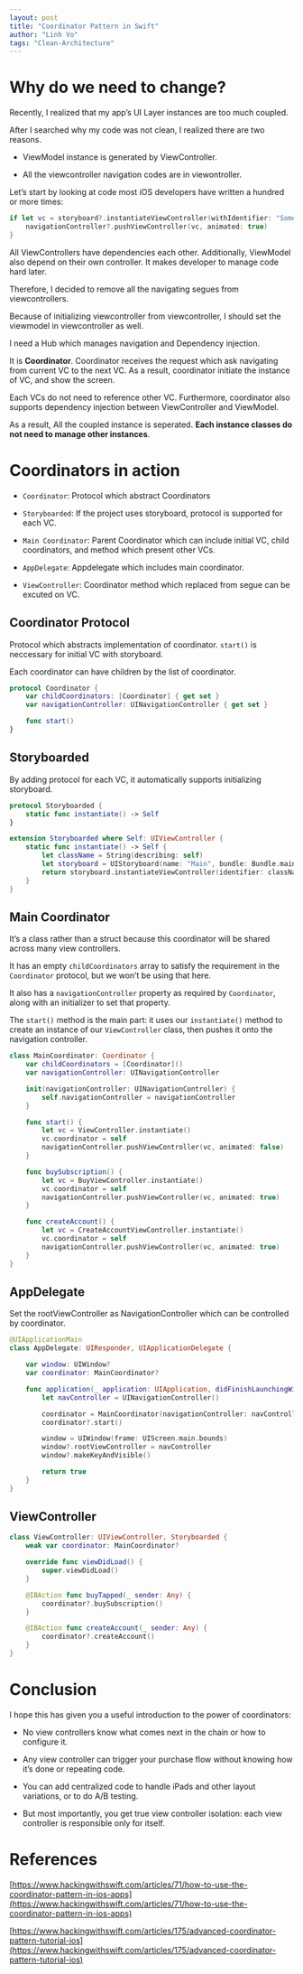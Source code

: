 ```yaml
---
layout: post
title: "Coordinator Pattern in Swift"
author: "Linh Vo"
tags: "Clean-Architecture"
---
```


# Why do we need to change?

Recently, I realized that my app’s UI Layer instances are too much coupled.

After I searched why my code was not clean, I realized there are two reasons.

- ViewModel instance is generated by ViewController.

- All the viewcontroller navigation codes are in viewontroller.

Let’s start by looking at code most iOS developers have written a hundred or more times:

```swift
if let vc = storyboard?.instantiateViewController(withIdentifier: "SomeVC") {
    navigationController?.pushViewController(vc, animated: true)
}
```

All ViewControllers have dependencies each other. Additionally, ViewModel also depend on their own controller. It makes developer to manage code hard later.

Therefore, I decided to remove all the navigating segues from viewcontrollers.

Because of initializing viewcontroller from viewcontroller, I should set the viewmodel in viewcontroller as well.

I need a Hub which manages navigation and Dependency injection.

It is **Coordinator**. Coordinator receives the request which ask navigating from current VC to the next VC. As a result, coordinator initiate the instance of VC, and show the screen.

Each VCs do not need to reference other VC. Furthermore, coordinator also supports dependency injection between ViewController and ViewModel.

As a result, All the coupled instance is seperated. **Each instance classes do not need to manage other instances**.

# Coordinators in action

- `Coordinator`: Protocol which abstract Coordinators

- `Storyboarded`: If the project uses storyboard, protocol is supported for each VC.

- `Main Coordinator`: Parent Coordinator which can include initial VC, child coordinators, and method which present other VCs.

- `AppDelegate`: Appdelegate which includes main coordinator.

- `ViewController`: Coordinator method which replaced from segue can be excuted on VC.

## Coordinator Protocol

Protocol which abstracts implementation of coordinator. `start()` is neccessary for initial VC with storyboard.

Each coordinator can have children by the list of coordinator.

```swift
protocol Coordinator {
    var childCoordinators: [Coordinator] { get set }
    var navigationController: UINavigationController { get set }

    func start()
}
```

## Storyboarded

By adding protocol for each VC, it automatically supports initializing storyboard.

```swift
protocol Storyboarded {
    static func instantiate() -> Self
}

extension Storyboarded where Self: UIViewController {
    static func instantiate() -> Self {
        let className = String(describing: self)
        let storyboard = UIStoryboard(name: "Main", bundle: Bundle.main)
        return storyboard.instantiateViewController(identifier: className) as! Self
    }
}
```

## Main Coordinator

It’s a class rather than a struct because this coordinator will be shared across many view controllers.

It has an empty `childCoordinators` array to satisfy the requirement in the `Coordinator` protocol, but we won’t be using that here.

It also has a `navigationController` property as required by `Coordinator`, along with an initializer to set that property.

The `start()` method is the main part: it uses our `instantiate()` method to create an instance of our `ViewController` class, then pushes it onto the navigation controller.

```swift
class MainCoordinator: Coordinator {
    var childCoordinators = [Coordinator]()
    var navigationController: UINavigationController

    init(navigationController: UINavigationController) {
        self.navigationController = navigationController
    }

    func start() {
        let vc = ViewController.instantiate()
        vc.coordinator = self
        navigationController.pushViewController(vc, animated: false)
    }

    func buySubscription() {
        let vc = BuyViewController.instantiate()
        vc.coordinator = self
        navigationController.pushViewController(vc, animated: true)
    }

    func createAccount() {
        let vc = CreateAccountViewController.instantiate()
        vc.coordinator = self
        navigationController.pushViewController(vc, animated: true)
    }
}
```

## AppDelegate

Set the rootViewController as NavigationController which can be controlled by coordinator.

```swift
@UIApplicationMain
class AppDelegate: UIResponder, UIApplicationDelegate {

    var window: UIWindow?
    var coordinator: MainCoordinator?

    func application(_ application: UIApplication, didFinishLaunchingWithOptions launchOptions: [UIApplication.LaunchOptionsKey: Any]?) -> Bool {
        let navController = UINavigationController()

        coordinator = MainCoordinator(navigationController: navController)
        coordinator?.start()

        window = UIWindow(frame: UIScreen.main.bounds)
        window?.rootViewController = navController
        window?.makeKeyAndVisible()

        return true
    }
}
```

## ViewController

```swift
class ViewController: UIViewController, Storyboarded {
    weak var coordinator: MainCoordinator?

    override func viewDidLoad() {
        super.viewDidLoad()
    }

    @IBAction func buyTapped(_ sender: Any) {
        coordinator?.buySubscription()
    }

    @IBAction func createAccount(_ sender: Any) {
        coordinator?.createAccount()
    }
}
```

# Conclusion

I hope this has given you a useful introduction to the power of coordinators:

- No view controllers know what comes next in the chain or how to configure it.

- Any view controller can trigger your purchase flow without knowing how it’s done or repeating code.

- You can add centralized code to handle iPads and other layout variations, or to do A/B testing.

- But most importantly, you get true view controller isolation: each view controller is responsible only for itself.

# References

[https://www.hackingwithswift.com/articles/71/how-to-use-the-coordinator-pattern-in-ios-apps](https://www.hackingwithswift.com/articles/71/how-to-use-the-coordinator-pattern-in-ios-apps)

[https://www.hackingwithswift.com/articles/175/advanced-coordinator-pattern-tutorial-ios](https://www.hackingwithswift.com/articles/175/advanced-coordinator-pattern-tutorial-ios)
